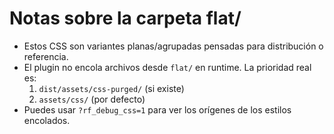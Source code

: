 Notas sobre la carpeta flat/
===========================

- Estos CSS son variantes planas/agrupadas pensadas para distribución o referencia.
- El plugin no encola archivos desde `flat/` en runtime. La prioridad real es:
  1) `dist/assets/css-purged/` (si existe)
  2) `assets/css/` (por defecto)
- Puedes usar `?rf_debug_css=1` para ver los orígenes de los estilos encolados.

